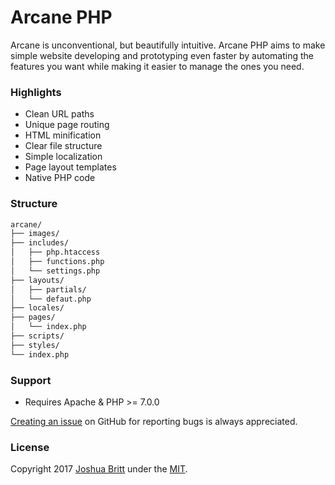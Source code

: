 # Arcane PHP

Arcane is unconventional, but beautifully intuitive. Arcane PHP aims to make simple website developing and prototyping even faster by automating the features you want while making it easier to manage the ones you need.

### Highlights

- Clean URL paths
- Unique page routing
- HTML minification
- Clear file structure
- Simple localization
- Page layout templates
- Native PHP code

### Structure

``` txt
arcane/
├── images/
├── includes/
│   ├── php.htaccess
│   ├── functions.php
│   └── settings.php
├── layouts/
│   ├── partials/
│   └── defaut.php
├── locales/
├── pages/
│   └── index.php
├── scripts/
├── styles/
└── index.php
```

### Support

- Requires Apache & PHP >= 7.0.0

[Creating an issue](https://github.com/capachow/arcane-php/issues/) on GitHub for reporting bugs is always appreciated.

### License

Copyright 2017 [Joshua Britt](https://github.com/capachow/) under the [MIT](LICENSE.md).
